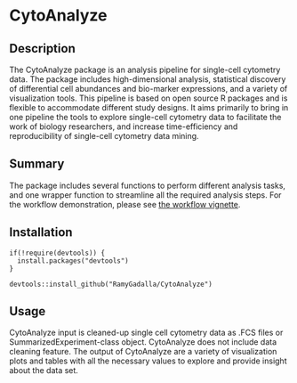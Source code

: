 # CytoAnalyze

## Description

The CytoAnalyze package is an analysis pipeline for single-cell cytometry data. The package includes high-dimensional analysis, statistical discovery of differential cell abundances and bio-marker expressions, and a variety of visualization tools. This pipeline is based on open source R packages and is flexible to accommodate different study designs. It aims primarily to bring in one pipeline the tools to explore single-cell cytometry data to facilitate the work of biology researchers, and increase time-efficiency and reproducibility of single-cell cytometry data mining.

## Summary

The package includes several functions to perform different analysis tasks, and one wrapper function to streamline all the required analysis steps. For the workflow demonstration, please see [the workflow vignette](doc).

## Installation

```
if(!require(devtools)) {
  install.packages("devtools")
}

devtools::install_github("RamyGadalla/CytoAnalyze")

```

## Usage

CytoAnalyze input is cleaned-up single cell cytometry data as .FCS files or SummarizedExperiment-class object. CytoAnalyze does not include data cleaning feature. The output of CytoAnalyze are a variety of visualization plots and tables with all the necessary values to explore and provide insight about the data set.
